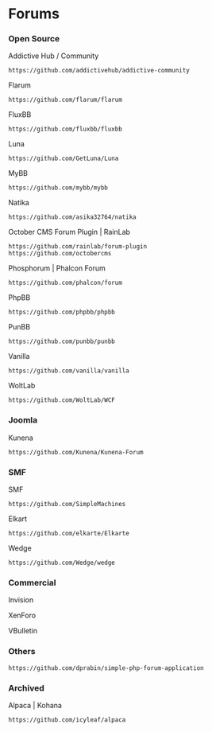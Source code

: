 #  Forums


### Open Source

Addictive Hub / Community

    https://github.com/addictivehub/addictive-community

Flarum

    https://github.com/flarum/flarum

FluxBB
 
    https://github.com/fluxbb/fluxbb

Luna

    https://github.com/GetLuna/Luna

MyBB

    https://github.com/mybb/mybb
    
Natika 

    https://github.com/asika32764/natika
    
October CMS Forum Plugin | RainLab

    https://github.com/rainlab/forum-plugin
    https://github.com/octobercms

Phosphorum | Phalcon Forum

    https://github.com/phalcon/forum

PhpBB

    https://github.com/phpbb/phpbb

PunBB
 
    https://github.com/punbb/punbb

Vanilla 

    https://github.com/vanilla/vanilla
   
WoltLab 

    https://github.com/WoltLab/WCF

### Joomla

Kunena

    https://github.com/Kunena/Kunena-Forum

### SMF

SMF

    https://github.com/SimpleMachines

Elkart

    https://github.com/elkarte/Elkarte
    
Wedge

    https://github.com/Wedge/wedge

### Commercial

Invision  

XenForo  

VBulletin  


### Others

    https://github.com/dprabin/simple-php-forum-application

### Archived

Alpaca | Kohana

    https://github.com/icyleaf/alpaca
